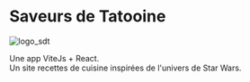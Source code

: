 # Saveurs de Tatooine
![logo_sdt](https://github.com/Yanis-A/projet-cantina/assets/96735435/2c508270-1564-4742-8b09-a80373c1b4fe)

Une app ViteJs + React. <br/>
Un site recettes de cuisine inspirées de l'univers de Star Wars.
